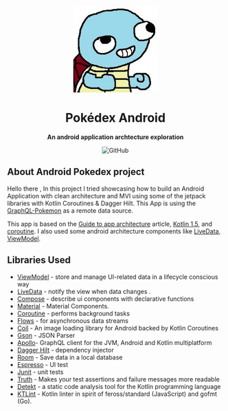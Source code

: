 <div align="center">

<img height="200" src="images/project_logo.jpg" alt="Project logo"/>

# Pokédex Android

**An android application archtecture exploration**

![GitHub](https://shields.io/github/license/felipecastilhos/pokedex-android)

</div>

## About Android Pokedex project
Hello there ,
In this project I tried showcasing how to build an Android Application with clean architecture and MVI using some of the jetpack libraries with Kotlin Coroutines & Dagger Hilt. This App is using the [GraphQL-Pokemon](https://github.com/favware/graphql-pokemon) as a remote data source.

This app is based on the [Guide to app architecture](https://developer.android.com/jetpack/docs/guide) article, [Kotlin 1.5](https://kotlinlang.org/docs/reference/whatsnew13.html), and [coroutine](https://kotlinlang.org/docs/reference/coroutines/basics.html). I also used some android architecture components like [LiveData](https://developer.android.com/jetpack/arch/livedata), [ViewModel](https://developer.android.com/topic/libraries/architecture/viewmodel).

Libraries Used
---------------
* [ViewModel](https://developer.android.com/topic/libraries/architecture/viewmodel) - store and manage UI-related data in a lifecycle conscious way
* [LiveData](https://developer.android.com/jetpack/arch/livedata) - notify the view when data changes .
* [Compose](https://developer.android.com/jetpack/compose) - describe ui components with declarative functions
* [Material](https://material.io/develop/android/docs/getting-started/) - Material Components.
* [Coroutine](https://github.com/Kotlin/kotlinx.coroutines#user-content-android) - performs background tasks
* [Flows](https://kotlin.github.io/kotlinx.coroutines/kotlinx-coroutines-core/kotlinx.coroutines.flow/-flow/) - for asynchronous data streams
* [Coil](https://github.com/coil-kt/coil) - An image loading library for Android backed by Kotlin Coroutines
* [Gson](https://github.com/google/gson) - JSON Parser
* [Apollo](https://www.apollographql.com/docs/android/)- GraphQL client for the JVM, Android and Kotlin multiplatform
* [Dagger Hilt](https://dagger.dev/hilt/) - dependency injector
* [Room](https://developer.android.com/training/data-storage/room) - Save data in a local database
* [Espresso](https://developer.android.com/training/testing/espresso/) - UI test
* [Junit](https://junit.org/junit4/) - unit tests
* [Truth](https://github.com/google/truth) - Makes your test assertions and failure messages more readable
* [Detekt](https://github.com/detekt/detekt) - a static code analysis tool for the Kotlin programming language
* [KTLint](https://github.com/pinterest/ktlint) - Kotlin linter in spirit of feross/standard (JavaScript) and gofmt (Go).
